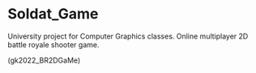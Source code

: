 # Soldat_Game
University project for Computer Graphics classes. Online multiplayer 2D battle royale shooter game. 

(gk2022_BR2DGaMe)
